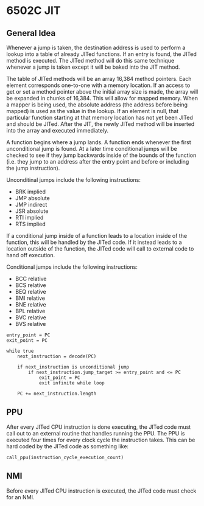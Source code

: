 # 6502C JIT

## General Idea

Whenever a jump is taken, the destination address is used to perform a lookup into a table of
already JITed functions. If an entry is found, the JITed method is executed. The JITed method will
do this same technique whenever a jump is taken except it will be baked into the JIT method.

The table of JITed methods will be an array 16,384 method pointers. Each element corresponds
one-to-one with a memory location. If an access to get or set a method pointer above the initial
array size is made, the array will be expanded in chunks of 16,384. This will allow for mapped
memory. When a mapper is being used, the absolute address (the address before being mapped) is used
as the value in the lookup. If an element is null, that particular function starting at that memory
location has not yet been JITed and should be JITed. After the JIT, the newly JITed method will be
inserted into the array and executed immediately.

A function begins where a jump lands. A function ends whenever the first unconditional jump is
found. At a later time conditional jumps will be checked to see if they jump backwards inside of
the bounds of the function (i.e. they jump to an address after the entry point and before or
including the jump instruction).

Unconditinal jumps include the following instructions:

- BRK implied
- JMP absolute
- JMP indirect
- JSR absolute
- RTI implied
- RTS implied

If a conditional jump inside of a function leads to a location inside of the function, this will be
handled by the JITed code. If it instead leads to a location outside of the function, the JITed
code will call to external code to hand off execution.

Conditional jumps include the following instructions:

- BCC relative
- BCS relative
- BEQ relative
- BMI relative
- BNE relative
- BPL relative
- BVC relative
- BVS relative

```
entry_point = PC
exit_point = PC

while true
    next_instruction = decode(PC)

    if next_instruction is unconditional jump
        if next_instruction.jump_target >= entry_point and <= PC
            exit_point = PC
            exit infinite while loop

    PC += next_instruction.length
```

## PPU

After every JITed CPU instruction is done executing, the JITed code must call out to an external
routine that handles running the PPU. The PPU is executed four times for every clock cycle the
instruction takes. This can be hard coded by the JITed code as something like:

```
call_ppu(instruction_cycle_execution_count)
```

## NMI

Before every JITed CPU instruction is executed, the JITed code must check for an NMI.